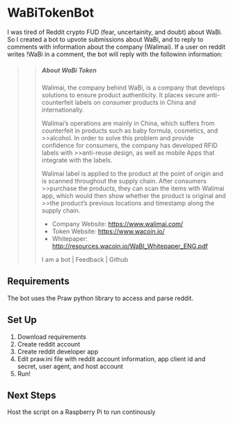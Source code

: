 # WaBiTokenBot
I was tired of Reddit crypto FUD (fear, uncertainity, and doubt) about WaBi. So I created a bot to upvote submissions about WaBi, and to reply to comments with information about the company (Walimai). If a user on reddit writes !WaBi in a comment, the bot will reply with the followinn information:

>> ##### About WaBi Token
>>
>>Walimai, the company behind WaBi, is a company that develops solutions to ensure product authenticity. It places secure anti-counterfeit labels on consumer products in China and internationally.
>>
>>Walimai’s operations are mainly in China, which suffers from counterfeit in products such as baby formula, cosmetics, and >>alcohol. In order to solve this problem and provide confidence for consumers, the company has developed RFID labels with >>anti-reuse design, as well as mobile Apps that integrate with the labels.
>>
>>Walimai label is applied to the product at the point of origin and is scanned throughout the supply chain. After consumers >>purchase the products, they can scan the items with Walimai app, which would then show whether the product is original and >>the product’s previous locations and timestamp along the supply chain.
>>
>> * Company Website: https://www.walimai.com/
>> * Token Website: https://www.wacoin.io/
>> * Whitepaper: http://resources.wacoin.io/WaBI_Whitepaper_ENG.pdf
>>
>>I am a bot | Feedback | Github




## Requirements
The bot uses the Praw python library to access and parse reddit. 


## Set Up 
1. Download requirements 
2. Create reddit account
3. Create reddit developer app
4. Edit praw.ini file with reddit account information, app client id and secret, user agent, and host account
5. Run! 


## Next Steps
Host the script on a Raspberry Pi to run continously
